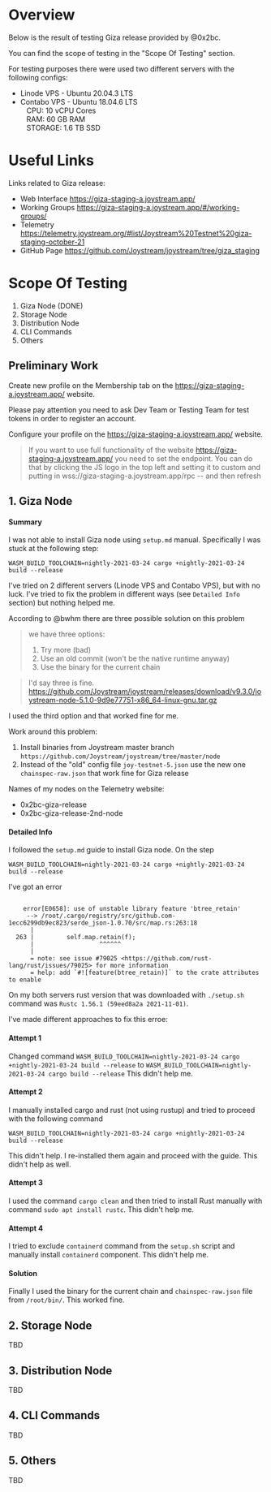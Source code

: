 # Overview 

Below is the result of testing Giza release provided by @0x2bc.

You can find the scope of testing in the "Scope Of Testing" section.

For testing purposes there were used two different servers with the following configs:
- Linode VPS  - Ubuntu 20.04.3 LTS
- Contabo VPS - Ubuntu 18.04.6 LTS  
        &nbsp;&nbsp;&nbsp;CPU: 10 vCPU Cores  
        &nbsp;&nbsp;&nbsp;RAM: 60 GB RAM  
        &nbsp;&nbsp;&nbsp;STORAGE: 1.6 TB SSD  

# Useful Links

Links related to Giza release:

- Web Interface  https://giza-staging-a.joystream.app/    
- Working Groups https://giza-staging-a.joystream.app/#/working-groups/    
- Telemetry https://telemetry.joystream.org/#list/Joystream%20Testnet%20giza-staging-october-21  
- GitHub Page https://github.com/Joystream/joystream/tree/giza_staging  

# Scope Of Testing

1) Giza Node (DONE)
2) Storage Node 
3) Distribution Node 
4) CLI Commands
5) Others

## Preliminary Work 

Create new profile on the Membership tab on the  https://giza-staging-a.joystream.app/ website. 

Please pay attention you need to ask Dev Team or Testing Team for test tokens in order to register an account. 

Configure your profile on the https://giza-staging-a.joystream.app/ website. 

> If you want to use full functionality of the website https://giza-staging-a.joystream.app/  you need to set the endpoint. 
> You can do that by clicking the JS logo in the top left and setting it to custom and putting in wss://giza-staging-a.joystream.app/rpc -- and then refresh

## 1. Giza Node

#### Summary

I was not able to install Giza node using `setup.md` manual. Specifically I was stuck at the following step: 

```WASM_BUILD_TOOLCHAIN=nightly-2021-03-24 cargo +nightly-2021-03-24 build --release```

I've tried on 2 different servers (Linode VPS and Contabo VPS), but with no luck. I've tried to fix the problem in different ways (see `Detailed Info` section) but nothing helped me. 

According to @bwhm there are three possible solution on this problem 

> we have three options:
> 1. Try more (bad)
> 2. Use an old commit (won't be the native runtime anyway)
> 3. Use the binary for the current chain

> I'd say three is fine.  https://github.com/Joystream/joystream/releases/download/v9.3.0/joystream-node-5.1.0-9d9e77751-x86_64-linux-gnu.tar.gz

I used the third option and that worked fine for me. 

Work around this problem:
1) Install binaries from Joystream master branch ` https://github.com/Joystream/joystream/tree/master/node ` 
2) Instead of the "old" config file `joy-testnet-5.json` use the new one `chainspec-raw.json` that work fine for Giza release 

Names of my nodes on the Telemetry website:
- 0x2bc-giza-release
- 0x2bc-giza-release-2nd-node

#### Detailed Info

I followed the  `setup.md` guide to install Giza node. On the step  

```WASM_BUILD_TOOLCHAIN=nightly-2021-03-24 cargo +nightly-2021-03-24 build --release``` 

I've got an error 

```

    error[E0658]: use of unstable library feature 'btree_retain'
     --> /root/.cargo/registry/src/github.com-1ecc6299db9ec823/serde_json-1.0.70/src/map.rs:263:18
      |
  263 |         self.map.retain(f);
      |                  ^^^^^^
      |
      = note: see issue #79025 <https://github.com/rust-lang/rust/issues/79025> for more information
      = help: add `#![feature(btree_retain)]` to the crate attributes to enable
```


On my both servers rust version that was downloaded with  `./setup.sh` command was `Rustc 1.56.1 (59eed8a2a 2021-11-01)`. 

I've made different approaches to fix this erroe:


#### Attempt 1

Changed command `WASM_BUILD_TOOLCHAIN=nightly-2021-03-24 cargo +nightly-2021-03-24 build --release` to `WASM_BUILD_TOOLCHAIN=nightly-2021-03-24 cargo build --release` This didn't help me. 

#### Attempt 2
 
I manually installed cargo and rust (not using rustup) and tried to proceed with the following command 

```WASM_BUILD_TOOLCHAIN=nightly-2021-03-24 cargo +nightly-2021-03-24 build --release```

This didn't help.  I re-installed them again and proceed with the guide. This didn't help as well.

#### Attempt 3
 
I used the command  `cargo clean` and then tried to install Rust manually with command ```sudo apt install rustc```. 
This didn't help me.

#### Attempt 4

I tried to exclude `containerd` command from the `setup.sh` script and manually install `containerd` component.
This didn't help me. 


#### Solution

Finally I used the binary for the current chain and `chainspec-raw.json` file from `/root/bin/`.
This worked fine. 


## 2. Storage Node

TBD

## 3. Distribution Node 

TBD

## 4. CLI Commands

TBD

## 5. Others

TBD

